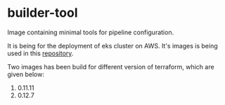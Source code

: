 # builder-tool

Image containing minimal tools for pipeline configuration. 

It is being for the deployment of eks cluster on AWS. It's images is being used in this [repository](https://github.com/stakater/terraform-aws-eks).

Two images has been build for different version of terraform, which are given below:

1. 0.11.11
2. 0.12.7
